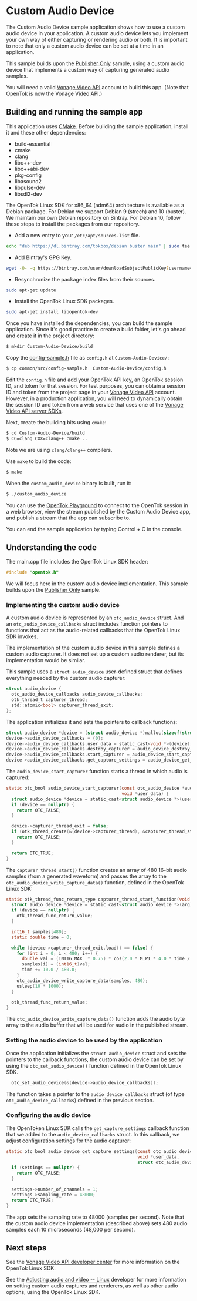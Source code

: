 # Custom Audio Device

The Custom Audio Device sample application shows how to use a custom audio
device in your application. A custom audio device lets you implement your own
way of either capturing or rendering audio or both. It is important to note that
only a custom audio device can be set at a time in an application.

This sample builds upon the [Publisher Only](../Publisher-Only) sample, using
a custom audio device that implements a custom way of capturing generated audio
samples.

You will need a valid [Vonage Video API](https://tokbox.com/developer/)
account to build this app. (Note that OpenTok is now the Vonage Video API.)

## Building and running the sample app

This application uses [CMake](https://cmake.org). Before building
the sample application, install it and these other dependencies:

  - build-essential
  - cmake
  - clang
  - libc++-dev
  - libc++abi-dev
  - pkg-config
  - libasound2
  - libpulse-dev
  - libsdl2-dev

The OpenTok Linux SDK for x86_64 (adm64) architecture is available as a Debian
package. For Debian we support Debian 9 (strech) and 10 (buster). We maintain
our own Debian repository on Bintray. For Debian 10, follow these steps
to install the packages from our repository.

* Add a new entry to your `/etc/apt/sources.list` file.

```bash
echo "deb https://dl.bintray.com/tokbox/debian buster main" | sudo tee -a /etc/apt/sources.list
```

* Add Bintray's GPG Key.

```bash
wget -O- -q https://bintray.com/user/downloadSubjectPublicKey?username=bintray | sudo apt-key add -
```

* Resynchronize the package index files from their sources.

```bash
sudo apt-get update
```

* Install the OpenTok Linux SDK packages.

```bash
sudo apt-get install libopentok-dev
```

Once you have installed the dependencies, you can build the sample application.
Since it's good practice to create a build folder, let's go ahead and create it
in the project directory:

```bash
$ mkdir Custom-Audio-Device/build
```

Copy the [config-sample.h](../common/src/config-sample.h) file as `config.h` at
`Custom-Audio-Device/`:

```bash
$ cp common/src/config-sample.h  Custom-Audio-Device/config.h
```

Edit the `config.h` file and add your OpenTok API key,
an OpenTok session ID, and token for that session. For test purposes,
you can obtain a session ID and token from the project page in your
[Vonage Video API](https://tokbox.com/developer/) account. However,
in a production application, you will need to dynamically obtain the session
ID and token from a web service that uses one of
the [Vonage Video API server SDKs](https://tokbox.com/developer/sdks/server/).

Next, create the building bits using `cmake`:

```bash
$ cd Custom-Audio-Device/build
$ CC=clang CXX=clang++ cmake ..
```

Note we are using `clang/clang++` compilers.

Use `make` to build the code:

```bash
$ make
```

When the `custom_audio_device` binary is built, run it:

```bash
$ ./custom_audio_device
```

You can use the [OpenTok Playground](https://tokbox.com/developer/tools/playground/)
to connect to the OpenTok session in a web browser, view the stream published
by the Custom Audio Device app, and publish a stream that the app can subscribe to.

You can end the sample application by typing Control + C in the console.

## Understanding the code

The main.cpp file includes the OpenTok Linux SDK header:

```c
#include "opentok.h"
```

We will focus here in the custom audio device implementation. This sample builds
upon the [Publisher Only](../Publisher-Only) sample.

### Implementing the custom audio device

A custom audio device is represented by an `otc_audio_device` struct. And an
`otc_audio_device_callbacks` struct includes function pointers to functions
that act as the audio-related callbacks that the OpenTok Linux SDK invokes.

The implementation of the custom audio device in this sample defines a custom
audio capturer. It does not set up a custom audio renderer, but its implementation
would be similar.

This sample uses a `struct audio_device` user-defined struct that
defines everything needed by the custom audio capturer:

```c
struct audio_device {
  otc_audio_device_callbacks audio_device_callbacks;
  otk_thread_t capturer_thread;
  std::atomic<bool> capturer_thread_exit;
};
```

The application initializes it and sets the pointers to callback functions:

```c
struct audio_device *device = (struct audio_device *)malloc(sizeof(struct audio_device));
device->audio_device_callbacks = {0};
device->audio_device_callbacks.user_data = static_cast<void *>(device);
device->audio_device_callbacks.destroy_capturer = audio_device_destroy_capturer;
device->audio_device_callbacks.start_capturer = audio_device_start_capturer;
device->audio_device_callbacks.get_capture_settings = audio_device_get_capture_settings;
```

The `audio_device_start_capturer` function starts a thread
in which audio is captured:

```c
static otc_bool audio_device_start_capturer(const otc_audio_device *audio_device,
                                            void *user_data) {
  struct audio_device *device = static_cast<struct audio_device *>(user_data);
  if (device == nullptr) {
    return OTC_FALSE;
  }

  device->capturer_thread_exit = false;
  if (otk_thread_create(&(device->capturer_thread), &capturer_thread_start_function, (void *)device) != 0) {
    return OTC_FALSE;
  }

  return OTC_TRUE;
}
```

The `capturer_thread_start()` function creates an array of 480 16-bit audio samples
(from a generated waveform) and passes the array to the
`otc_audio_device_write_capture_data()` function, defined in the OpenTok Linux
SDK:

```c
static otk_thread_func_return_type capturer_thread_start_function(void *arg) {
  struct audio_device *device = static_cast<struct audio_device *>(arg);
  if (device == nullptr) {
    otk_thread_func_return_value;
  }

  int16_t samples[480];
  static double time = 0;

  while (device->capturer_thread_exit.load() == false) {
    for (int i = 0; i < 480; i++) {
      double val = (INT16_MAX  * 0.75) * cos(2.0 * M_PI * 4.0 * time / 10.0 );
      samples[i] = (int16_t)val;
      time += 10.0 / 480.0;
    }
    otc_audio_device_write_capture_data(samples, 480);
    usleep(10 * 1000);
  }

  otk_thread_func_return_value;
}
```

The `otc_audio_device_write_capture_data()` function adds the audio byte
array to the audio buffer that will be used for audio in the published stream.

### Setting the audio device to be used by the application

Once the application initializes the `struct audio_device` struct and sets the
pointers to the callback functions, the custom audio device can be set by
using the `otc_set_audio_device()` function defined in the OpenTok Linux SDK.

```c
  otc_set_audio_device(&(device->audio_device_callbacks));
```

The function takes a pointer to the `audio_device_callbacks` struct
(of type `otc_audio_device_callbacks`) defined in the previous section.

### Configuring the audio device

The OpenToken Linux SDK calls the `get_capture_settings` callback function
that we added to the `audio_device_callbacks` struct. In this callback, 
we adjust configuration settings for the audio capturer:
 
```c
static otc_bool audio_device_get_capture_settings(const otc_audio_device *audio_device,
                                                  void *user_data,
                                                  struct otc_audio_device_settings *settings) {
  if (settings == nullptr) {
    return OTC_FALSE;
  }

  settings->number_of_channels = 1;
  settings->sampling_rate = 48000;
  return OTC_TRUE;
}
```

The app sets the sampling rate to 48000 (samples per second). Note that the
custom audio device implementation (described above) sets 480 audio samples
each 10 microseconds (48,000 per second).

## Next steps

See the [Vonage Video API developer center](https://tokbox.com/developer/)
for more information on the OpenTok Linux SDK.

See the [Adjusting audio and video -- Linux](https://tokbox.com/developer/guides/audio-video/linux)
developer for more information on setting custom audio captures and renderers,
as well as other audio options, using the OpenTok Linux SDK.
